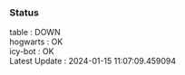 ### Status


table : DOWN  
hogwarts : OK  
icy-bot : OK  
Latest Update : 2024-01-15 11:07:09.459094
